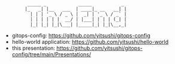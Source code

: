 








             _____ _            _____           _ 
            |_   _| |__   ___  | ____|_ __   __| |
              | | | '_ \ / _ \ |  _| | '_ \ / _` |
              | | | | | |  __/ | |___| | | | (_| |
              |_| |_| |_|\___| |_____|_| |_|\__,_|
                                          




* gitops-config: https://github.com/yitsushi/gitops-config
* hello-world application: https://github.com/yitsushi/hello-world
* this presentation:
    https://github.com/yitsushi/gitops-config/tree/main/Presentations/
